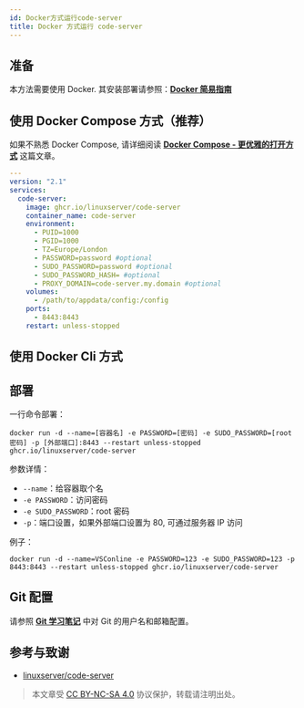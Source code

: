 ```yaml
---
id: Docker方式运行code-server
title: Docker 方式运行 code-server
---
```


## 准备

本方法需要使用 Docker. 其安装部署请参照：[**Docker 简易指南**](https://wiki-power.com/Docker%E7%AE%80%E6%98%93%E6%8C%87%E5%8D%97)

## 使用 Docker Compose 方式（推荐）

如果不熟悉 Docker Compose, 请详细阅读 [**Docker Compose - 更优雅的打开方式**](https://wiki-power.com/DockerCompose-%E6%9B%B4%E4%BC%98%E9%9B%85%E7%9A%84%E6%89%93%E5%BC%80%E6%96%B9%E5%BC%8F) 这篇文章。

```yaml
---
version: "2.1"
services:
  code-server:
    image: ghcr.io/linuxserver/code-server
    container_name: code-server
    environment:
      - PUID=1000
      - PGID=1000
      - TZ=Europe/London
      - PASSWORD=password #optional
      - SUDO_PASSWORD=password #optional
      - SUDO_PASSWORD_HASH= #optional
      - PROXY_DOMAIN=code-server.my.domain #optional
    volumes:
      - /path/to/appdata/config:/config
    ports:
      - 8443:8443
    restart: unless-stopped
```


## 使用 Docker Cli 方式

## 部署

一行命令部署：

```shell
docker run -d --name=[容器名] -e PASSWORD=[密码] -e SUDO_PASSWORD=[root密码] -p [外部端口]:8443 --restart unless-stopped ghcr.io/linuxserver/code-server
```

参数详情：
- `--name`：给容器取个名
- `-e PASSWORD`：访问密码
- `-e SUDO_PASSWORD`：root 密码
- `-p`：端口设置，如果外部端口设置为 80, 可通过服务器 IP 访问

例子：

```shell
docker run -d --name=VSConline -e PASSWORD=123 -e SUDO_PASSWORD=123 -p 8443:8443 --restart unless-stopped ghcr.io/linuxserver/code-server
```

## Git 配置

请参照 [**Git 学习笔记**](https://wiki-power.com/Git%E5%AD%A6%E4%B9%A0%E7%AC%94%E8%AE%B0#%E5%AE%89%E8%A3%85%E4%B8%8E%E9%85%8D%E7%BD%AE) 中对 Git 的用户名和邮箱配置。


## 参考与致谢

- [linuxserver/code-server](https://hub.docker.com/r/linuxserver/code-server)



> 本文章受 [CC BY-NC-SA 4.0](https://creativecommons.org/licenses/by/4.0/deed.zh) 协议保护，转载请注明出处。

